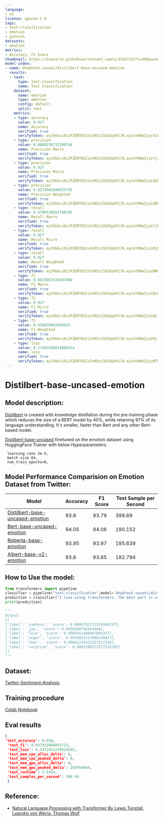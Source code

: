 ```yaml
---
language:
- en
license: apache-2.0
tags:
- text-classification
- emotion
- pytorch
datasets:
- emotion
metrics:
- Accuracy, F1 Score
thumbnail: https://avatars3.githubusercontent.com/u/32437151?s=460&u=4ec59abc8d21d5feea3dab323d23a5860e6996a4&v=4
model-index:
- name: bhadresh-savani/distilbert-base-uncased-emotion
  results:
  - task:
      type: text-classification
      name: Text Classification
    dataset:
      name: emotion
      type: emotion
      config: default
      split: test
    metrics:
    - type: accuracy
      value: 0.927
      name: Accuracy
      verified: true
      verifyToken: eyJhbGciOiJFZERTQSIsInR5cCI6IkpXVCJ9.eyJoYXNoIjoiYzQxOGRmMjFlZThmZWViNjNmNGMzMTdjMGNjYjg1YWUzOTI0ZDlmYjRhYWMzMDA3Yjg2N2FiMTdmMzk0ZjJkOSIsInZlcnNpb24iOjF9.mOqr-hgNrnle7WCPy3Mo7M3fITFppn5gjpNagGMf_TZfB6VZnPKfZ51UkNFQlBtUlcm0U8vwPkF79snxwvCoDw
    - type: precision
      value: 0.8880230732280744
      name: Precision Macro
      verified: true
      verifyToken: eyJhbGciOiJFZERTQSIsInR5cCI6IkpXVCJ9.eyJoYXNoIjoiYjZiN2NjNTkyN2M3ZWM2ZDZiNDk1OWZhN2FmNTAwZDIzMmQ3NTU2Yjk2MTgyNjJmMTNjYTYzOTc1NDdhYTljYSIsInZlcnNpb24iOjF9.0rWHmCZ2PyZ5zYkSeb_tFdQG9CHS5PdpOZ9kOfrIzEXyZ968daayaOJi2d6iO84fnauE5hZiIAUPsx24Vr4nBA
    - type: precision
      value: 0.927
      name: Precision Micro
      verified: true
      verifyToken: eyJhbGciOiJFZERTQSIsInR5cCI6IkpXVCJ9.eyJoYXNoIjoiZmRhNWM1NDQ4ZjkyYjAxYjQ5MzQzMDA1ZDIzYWU3YTE4NTI2ZTMwYWI2ZWQ4NzQ3YzJkODYzMmZhZDI1NGRlNCIsInZlcnNpb24iOjF9.NlII1s42Mr_DMzPEoR0ntyh5cDW0405TxVkWhCgXLJTFAdnivH54-zZY4av1U5jHPTeXeWwZrrrbMwHCRBkoCw
    - type: precision
      value: 0.9272902840835793
      name: Precision Weighted
      verified: true
      verifyToken: eyJhbGciOiJFZERTQSIsInR5cCI6IkpXVCJ9.eyJoYXNoIjoiODhkNmM5NmYyMzA4MjkwOTllZDgyMDQ1NzZkN2QzOTAyOTMyNGFlZTU4NzM5NmM5NWQ1YmUxYmRmNjA5YjhhNCIsInZlcnNpb24iOjF9.oIn1KT-BOpFNLXiKL29frMvgHhWZMHWc9Q5WgeR7UaMEO7smkK8J3j5HAMy17Ktjv2dh783-f76N6gyJ_NewCg
    - type: recall
      value: 0.8790126653780703
      name: Recall Macro
      verified: true
      verifyToken: eyJhbGciOiJFZERTQSIsInR5cCI6IkpXVCJ9.eyJoYXNoIjoiYjhlNzczNDY2NDVlM2UwMjAzOWQxYTAyNWZkNGZlYmNjODNiZTEzMTcxNTE3MTAxNjNkOTFiMmRiMzViMzJmZiIsInZlcnNpb24iOjF9.AXp7omMuUZFJ6mzAVTQPMke7QoUtoi4RJSSE7Xbnp2pNi7y-JtznKdm---l6RfqcHPlI0jWr7TVGoFsWZ64YAg
    - type: recall
      value: 0.927
      name: Recall Micro
      verified: true
      verifyToken: eyJhbGciOiJFZERTQSIsInR5cCI6IkpXVCJ9.eyJoYXNoIjoiMjEyYmZiZDQ4MzM1ZmQ2ZmJhZWU4OTVkNmViYjA5NzhiN2MxODE0MzUxZTliZTk0MzViZDAyNGU4MDFjYjM1MSIsInZlcnNpb24iOjF9.9lazxLXbPOdwhqoYtIudwRwjfNVZnUu7KvGRklRP_RAoQStAzgmWMIrT3ckX_d5_6bKZH9fIdujUn5Qz-baKBw
    - type: recall
      value: 0.927
      name: Recall Weighted
      verified: true
      verifyToken: eyJhbGciOiJFZERTQSIsInR5cCI6IkpXVCJ9.eyJoYXNoIjoiMWVhMzY0YTA4YmQzYTg4YTBiMzQ5YzRiZWJhMjM1NjUzZGQxZmQ5M2NkZDcyNTQ0ZmJjN2NkY2ZiYjg0OWI0ZCIsInZlcnNpb24iOjF9.QgTv726WCTyvrEct0NM8Zpc3vUnDbIwCor9EH941-zpJtuWr-xpdZzYZFJfILkVA0UUn1y6Jz_ABfkfBeyZTBg
    - type: f1
      value: 0.8825061528287809
      name: F1 Macro
      verified: true
      verifyToken: eyJhbGciOiJFZERTQSIsInR5cCI6IkpXVCJ9.eyJoYXNoIjoiNzQzZTJkMDAwOTUwMzY3ZjI2MjIxYjlmZTg3YTdhNTc4ZjYyMmQ2NDQzM2FmYzk3OGEzNjhhMTk3NTQ3OTlhNyIsInZlcnNpb24iOjF9.hSln1KfKm0plK7Qao9vlubFtAl1M7_UYHNM6La9gEZlW_apnU1Mybz03GT2XZORgOVPe9JmgygvZByxQhpsYBw
    - type: f1
      value: 0.927
      name: F1 Micro
      verified: true
      verifyToken: eyJhbGciOiJFZERTQSIsInR5cCI6IkpXVCJ9.eyJoYXNoIjoiNzljODQ3NjE3MDRkODE3ZjFlZmY5MjYyOGJlNDQ4YzdlZGRiMTI5OGZiZWM2ODkyZjMyZWQ3MTkzYWU5YThkOCIsInZlcnNpb24iOjF9.7qfBw39fv22jSIJoY71DkOVr9eBB-srhqSi09bCcUC7Huok4O2Z_vB7gO_Rahh9sFgKVu1ZATusjTmOLQr0fBw
    - type: f1
      value: 0.926876082854655
      name: F1 Weighted
      verified: true
      verifyToken: eyJhbGciOiJFZERTQSIsInR5cCI6IkpXVCJ9.eyJoYXNoIjoiMjJhN2UzODgxOWQ0Y2E3YTcwZTQxMDE0ZWRmYThjOWVhYWQ1YjBhMzk0YWUxNzE2ZjFhNWM5ZmE2ZmI1YTczYSIsInZlcnNpb24iOjF9.nZW0dBdLmh_FgNw6GaITvSJFX-2C_Iku3NanU8Rip7FSiRHozKPAjothdQh9MWQnq158ZZGPPVIjtyIvuTSqCw
    - type: loss
      value: 0.17403268814086914
      name: loss
      verified: true
      verifyToken: eyJhbGciOiJFZERTQSIsInR5cCI6IkpXVCJ9.eyJoYXNoIjoiMTVjZmFiOGQwZGY1OTU5YWFkNGZjMTlhOGI4NjE3MGI4ZDhkODcxYmJiYTQ3NWNmMWM0ODUyZDI1MThkYTY3ZSIsInZlcnNpb24iOjF9.OYz5BI3Lz8LgjAqVnD6NcrG3UAG0D3wjKJ7G5298RRGaNpb621ycisG_7UYiWixY7e2RJafkfRiplmkdczIFDQ
---
```

# Distilbert-base-uncased-emotion

## Model description:
[Distilbert](https://arxiv.org/abs/1910.01108) is created with knowledge distillation during the pre-training phase which reduces the size of a BERT model by 40%, while retaining 97% of its language understanding. It's smaller, faster than Bert and any other Bert-based model.

[Distilbert-base-uncased](https://huggingface.co/distilbert-base-uncased) finetuned on the emotion dataset using HuggingFace Trainer with below Hyperparameters
```
 learning rate 2e-5, 
 batch size 64,
 num_train_epochs=8,
```

## Model Performance Comparision on Emotion Dataset from Twitter:

| Model | Accuracy | F1 Score |  Test Sample per Second |
| --- | --- | --- | --- |
| [Distilbert-base-uncased-emotion](https://huggingface.co/bhadresh-savani/distilbert-base-uncased-emotion) | 93.8 | 93.79 | 398.69 |
| [Bert-base-uncased-emotion](https://huggingface.co/bhadresh-savani/bert-base-uncased-emotion) | 94.05 | 94.06 | 190.152 |
| [Roberta-base-emotion](https://huggingface.co/bhadresh-savani/roberta-base-emotion) | 93.95 | 93.97| 195.639 |
| [Albert-base-v2-emotion](https://huggingface.co/bhadresh-savani/albert-base-v2-emotion) | 93.6 | 93.65 | 182.794 |

## How to Use the model:
```python
from transformers import pipeline
classifier = pipeline("text-classification",model='bhadresh-savani/distilbert-base-uncased-emotion', return_all_scores=True)
prediction = classifier("I love using transformers. The best part is wide range of support and its easy to use", )
print(prediction)

"""
Output:
[[
{'label': 'sadness', 'score': 0.0006792712374590337}, 
{'label': 'joy', 'score': 0.9959300756454468}, 
{'label': 'love', 'score': 0.0009452480007894337}, 
{'label': 'anger', 'score': 0.0018055217806249857}, 
{'label': 'fear', 'score': 0.00041110432357527316}, 
{'label': 'surprise', 'score': 0.0002288572577526793}
]]
"""
```

## Dataset:
[Twitter-Sentiment-Analysis](https://huggingface.co/nlp/viewer/?dataset=emotion).

## Training procedure
[Colab Notebook](https://github.com/bhadreshpsavani/ExploringSentimentalAnalysis/blob/main/SentimentalAnalysisWithDistilbert.ipynb)

## Eval results
```json
{
'test_accuracy': 0.938,
 'test_f1': 0.937932884041714,
 'test_loss': 0.1472451239824295,
 'test_mem_cpu_alloc_delta': 0,
 'test_mem_cpu_peaked_delta': 0,
 'test_mem_gpu_alloc_delta': 0,
 'test_mem_gpu_peaked_delta': 163454464,
 'test_runtime': 5.0164,
 'test_samples_per_second': 398.69
 }
```

## Reference:
* [Natural Language Processing with Transformer By Lewis Tunstall, Leandro von Werra, Thomas Wolf](https://learning.oreilly.com/library/view/natural-language-processing/9781098103231/)